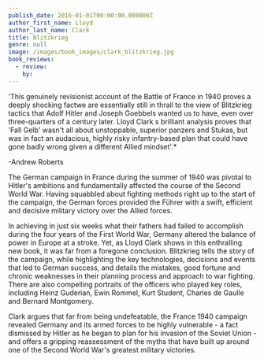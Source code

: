 ```yaml
---
publish_date: 2016-01-01T00:00:00.000000Z
author_first_name: Lloyd
author_last_name: Clark
title: Blitzkrieg
genre: null
image: /images/book_images/clark_blitzkrieg.jpg
book_reviews:
  - review: 
    by: 
---
```

'This genuinely revisionist account of the Battle of France in 1940 proves a deeply shocking factwe are essentially still in thrall to the view of Blitzkrieg tactics that Adolf Hitler and Joseph Goebbels wanted us to have, even over three-quarters of a century later. Lloyd Clark s brilliant analysis proves that 'Fall Gelb' wasn't all about unstoppable, superior panzers and Stukas, but was in fact an audacious, highly risky infantry-based plan that could have gone badly wrong given a different Allied mindset'.*

-Andrew Roberts

The German campaign in France during the summer of 1940 was pivotal to Hitler's ambitions and fundamentally affected the course of the Second World War. Having squabbled about fighting methods right up to the start of the campaign, the German forces provided the Führer with a swift, efficient and decisive military victory over the Allied forces.

In achieving in just six weeks what their fathers had failed to accomplish during the four years of the First World War, Germany altered the balance of power in Europe at a stroke. Yet, as Lloyd Clark shows in this enthralling new book, it was far from a foregone conclusion. Blitzkrieg tells the story of the campaign, while highlighting the key technologies, decisions and events that led to German success, and details the mistakes, good fortune and chronic weaknesses in their planning process and approach to war fighting. There are also compelling portraits of the officers who played key roles, including Heinz Guderian, Ewin Rommel, Kurt Student, Charles de Gaulle and Bernard Montgomery.

Clark argues that far from being undefeatable, the France 1940 campaign revealed Germany and its armed forces to be highly vulnerable - a fact dismissed by Hitler as he began to plan for his invasion of the Soviet Union - and offers a gripping reassessment of the myths that have built up around one of the Second World War's greatest military victories.